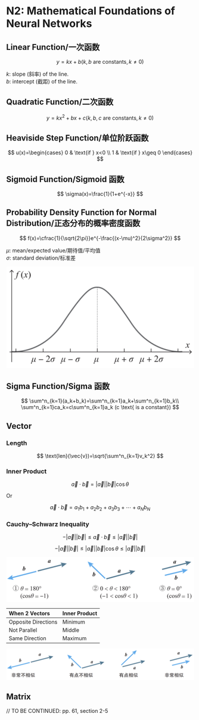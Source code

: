 # N2: Mathematical Foundations of Neural Networks

## Linear Function/一次函数

$$
y=kx+b (k, b \text{ are constants}, k\neq 0)
$$

$k$: slope (斜率) of the line.  
$b$: intercept (截距) of the line.

## Quadratic Function/二次函数

$$
y=kx^2+bx+c (k, b, c \text{ are constants}, k\neq 0)
$$


## Heaviside Step Function/单位阶跃函数

$$
u(x)=\begin{cases}
0 & \text{if } x<0 \\
1 & \text{if } x\geq 0
\end{cases}
$$

## Sigmoid Function/Sigmoid 函数

$$
\sigma(x)=\frac{1}{1+e^{-x}}
$$

## Probability Density Function for Normal Distribution/正态分布的概率密度函数

$$
f(x)=\cfrac{1}{\sqrt{2\pi}}e^{-\frac{(x-\mu)^2}{2\sigma^2}}
$$

$\mu$: mean/expected value/期待值/平均值  
$\sigma$: standard deviation/标准差

![](img/N2/ndf.png)

## Sigma Function/Sigma 函数

$$
\sum^n_{k=1}(a_k+b_k)=\sum^n_{k=1}a_k+\sum^n_{k=1}b_k\\
\sum^n_{k=1}ca_k=c\sum^n_{k=1}a_k (c \text{ is a constant})
$$

## Vector

### Length

$$
\text{len}(\vec{v})=\sqrt{\sum^n_{k=1}v_k^2}
$$

### Inner Product

$$
\vec{a}\cdot \vec{b}=|\vec{a}||\vec{b}|\cos\theta
$$

Or

$$
\vec{a}\cdot \vec{b}=a_1b_1+a_2b_2+a_3b_3+\cdots+a_Nb_N
$$

### Cauchy–Schwarz Inequality

$$
-|\vec{a}||\vec{b}|
\leq
\vec{a}\cdot\vec{b}
\leq
|\vec{a}||\vec{b}|
$$

$$
-|\vec{a}||\vec{b}|
\leq
|\vec{a}||\vec{b}|\cos\theta
\leq
|\vec{a}||\vec{b}|
$$

![](img/N2/ine.png)


| When 2 Vectors      | Inner Product |
| :------------------ | :------------ |
| Opposite Directions | Minimum       |
| Not Parallel        | Middle        |
| Same Direction      | Maximum       |

![](img/N2/rst-ine.png)

## Matrix

// TO BE CONTINUED: pp. 61, section 2-5
